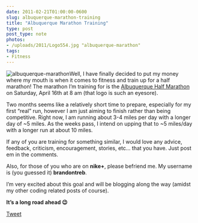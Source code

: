 ```yaml
---
date: 2011-02-21T01:00:00-0600
slug: albuquerque-marathon-training
title: "Albuquerque Marathon Training"
type: post
post_type: note
photos:
- /uploads/2011/Logo554.jpg "albuquerque-marathon"
tags:
- Fitness
---
```

![](/uploads/2011/Logo554.jpg "albuquerque-marathon")Well, I have finally decided to put my money where my mouth is when it comes to fitness and train up for a half marathon! The marathon I’m training for is the [Albuquerque Half Marathon](http://www.active.com/running/albuquerque-nm/albuquerque-half-marathon-2011) on Saturday, April 16th at 8 am (that logo is such an eyesore).


Two months seems like a relatively short time to prepare, especially for my first “real” run, however I am just aiming to finish rather than being competitive. Right now, I am running about 3-4 miles per day with a longer day of ~5 miles. As the weeks pass, I intend on upping that to ~5 miles/day with a longer run at about 10 miles.


If any of you are training for something similar, I would love any advice, feedback, criticism, encouragement, stories, etc… that you have. Just post em in the comments.


Also, for those of you who are on **nike+**, please befriend me. My username is (you guessed it) **brandontreb**.


I’m very excited about this goal and will be blogging along the way (amidst my other coding related posts of course).


**It’s a long road ahead 😉**



[Tweet](http://twitter.com/share)


